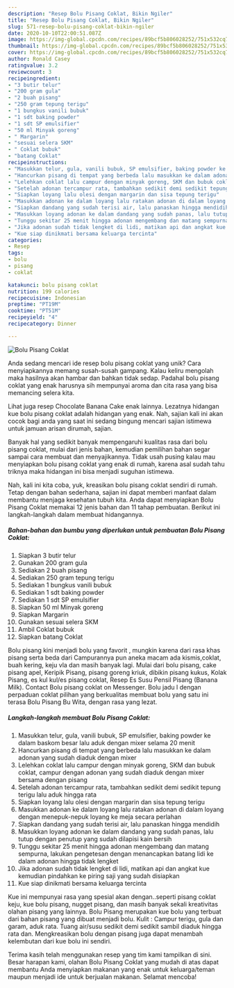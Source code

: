 ```yaml
---
description: "Resep Bolu Pisang Coklat, Bikin Ngiler"
title: "Resep Bolu Pisang Coklat, Bikin Ngiler"
slug: 571-resep-bolu-pisang-coklat-bikin-ngiler
date: 2020-10-10T22:00:51.087Z
image: https://img-global.cpcdn.com/recipes/89bcf5b806028252/751x532cq70/bolu-pisang-coklat-foto-resep-utama.jpg
thumbnail: https://img-global.cpcdn.com/recipes/89bcf5b806028252/751x532cq70/bolu-pisang-coklat-foto-resep-utama.jpg
cover: https://img-global.cpcdn.com/recipes/89bcf5b806028252/751x532cq70/bolu-pisang-coklat-foto-resep-utama.jpg
author: Ronald Casey
ratingvalue: 3.2
reviewcount: 3
recipeingredient:
- "3 butir telur"
- "200 gram gula"
- "2 buah pisang"
- "250 gram tepung terigu"
- "1 bungkus vanili bubuk"
- "1 sdt baking powder"
- "1 sdt SP emulsifier"
- "50 ml Minyak goreng"
- " Margarin"
- "sesuai selera SKM"
- " Coklat bubuk"
- "batang Coklat"
recipeinstructions:
- "Masukkan telur, gula, vanili bubuk, SP emulsifier, baking powder ke dalam baskom besar lalu aduk dengan mixer selama 20 menit"
- "Hancurkan pisang di tempat yang berbeda lalu masukkan ke dalam adonan yang sudah diaduk dengan mixer"
- "Lelehkan coklat lalu campur dengan minyak goreng, SKM dan bubuk coklat, campur dengan adonan yang sudah diaduk dengan mixer bersama dengan pisang"
- "Setelah adonan tercampur rata, tambahkan sedikit demi sedikit tepung terigu lalu aduk hingga rata"
- "Siapkan loyang lalu olesi dengan margarin dan sisa tepung terigu"
- "Masukkan adonan ke dalam loyang lalu ratakan adonan di dalam loyang dengan menepuk-nepuk loyang ke meja secara perlahan"
- "Siapkan dandang yang sudah terisi air, lalu panaskan hingga mendidih"
- "Masukkan loyang adonan ke dalam dandang yang sudah panas, lalu tutup dengan penutup yang sudah dilapisi kain bersih"
- "Tunggu sekitar 25 menit hingga adonan mengembang dan matang sempurna, lakukan pengetesan dengan menancapkan batang lidi ke dalam adonan hingga tidak lengket"
- "Jika adonan sudah tidak lengket di lidi, matikan api dan angkat kue kemudian pindahkan ke piring saji yang sudah disiapkan"
- "Kue siap dinikmati bersama keluarga tercinta"
categories:
- Resep
tags:
- bolu
- pisang
- coklat

katakunci: bolu pisang coklat 
nutrition: 199 calories
recipecuisine: Indonesian
preptime: "PT19M"
cooktime: "PT51M"
recipeyield: "4"
recipecategory: Dinner

---
```



![Bolu Pisang Coklat](https://img-global.cpcdn.com/recipes/89bcf5b806028252/751x532cq70/bolu-pisang-coklat-foto-resep-utama.jpg)

Anda sedang mencari ide resep bolu pisang coklat yang unik? Cara menyiapkannya memang susah-susah gampang. Kalau keliru mengolah maka hasilnya akan hambar dan bahkan tidak sedap. Padahal bolu pisang coklat yang enak harusnya sih mempunyai aroma dan cita rasa yang bisa memancing selera kita.

Lihat juga resep Chocolate Banana Cake enak lainnya. Lezatnya hidangan kue bolu pisang coklat adalah hidangan yang enak. Nah, sajian kali ini akan cocok bagi anda yang saat ini sedang bingung mencari sajian istimewa untuk jamuan arisan dirumah, sajian.

Banyak hal yang sedikit banyak mempengaruhi kualitas rasa dari bolu pisang coklat, mulai dari jenis bahan, kemudian pemilihan bahan segar sampai cara membuat dan menyajikannya. Tidak usah pusing kalau mau menyiapkan bolu pisang coklat yang enak di rumah, karena asal sudah tahu triknya maka hidangan ini bisa menjadi suguhan istimewa.


Nah, kali ini kita coba, yuk, kreasikan bolu pisang coklat sendiri di rumah. Tetap dengan bahan sederhana, sajian ini dapat memberi manfaat dalam membantu menjaga kesehatan tubuh kita. Anda dapat menyiapkan Bolu Pisang Coklat memakai 12 jenis bahan dan 11 tahap pembuatan. Berikut ini langkah-langkah dalam membuat hidangannya.

<!--inarticleads1-->

##### Bahan-bahan dan bumbu yang diperlukan untuk pembuatan Bolu Pisang Coklat:

1. Siapkan 3 butir telur
1. Gunakan 200 gram gula
1. Sediakan 2 buah pisang
1. Sediakan 250 gram tepung terigu
1. Sediakan 1 bungkus vanili bubuk
1. Sediakan 1 sdt baking powder
1. Sediakan 1 sdt SP emulsifier
1. Siapkan 50 ml Minyak goreng
1. Siapkan  Margarin
1. Gunakan sesuai selera SKM
1. Ambil  Coklat bubuk
1. Siapkan batang Coklat


Bolu pisang kini menjadi bolu yang favorit , mungkin karena dari rasa khas pisang serta beda dari Campurannya pun aneka macam ada kismis,coklat, buah kering, keju vla dan masih banyak lagi. Mulai dari bolu pisang, cake pisang apel, Keripik Pisang, pisang goreng kriuk, dibikin pisang kukus, Kolak Pisang, es kul kul/es pisang coklat, Resep Es Susu Pensil Pisang (Banana Milk). Contact Bolu pisang coklat on Messenger. Bolu jadu l dengan perpaduan coklat pilihan yang berkualitas membuat bolu yang satu ini terasa Bolu Pisang Bu Wita, dengan rasa yang lezat. 

<!--inarticleads2-->

##### Langkah-langkah membuat Bolu Pisang Coklat:

1. Masukkan telur, gula, vanili bubuk, SP emulsifier, baking powder ke dalam baskom besar lalu aduk dengan mixer selama 20 menit
1. Hancurkan pisang di tempat yang berbeda lalu masukkan ke dalam adonan yang sudah diaduk dengan mixer
1. Lelehkan coklat lalu campur dengan minyak goreng, SKM dan bubuk coklat, campur dengan adonan yang sudah diaduk dengan mixer bersama dengan pisang
1. Setelah adonan tercampur rata, tambahkan sedikit demi sedikit tepung terigu lalu aduk hingga rata
1. Siapkan loyang lalu olesi dengan margarin dan sisa tepung terigu
1. Masukkan adonan ke dalam loyang lalu ratakan adonan di dalam loyang dengan menepuk-nepuk loyang ke meja secara perlahan
1. Siapkan dandang yang sudah terisi air, lalu panaskan hingga mendidih
1. Masukkan loyang adonan ke dalam dandang yang sudah panas, lalu tutup dengan penutup yang sudah dilapisi kain bersih
1. Tunggu sekitar 25 menit hingga adonan mengembang dan matang sempurna, lakukan pengetesan dengan menancapkan batang lidi ke dalam adonan hingga tidak lengket
1. Jika adonan sudah tidak lengket di lidi, matikan api dan angkat kue kemudian pindahkan ke piring saji yang sudah disiapkan
1. Kue siap dinikmati bersama keluarga tercinta


Kue ini mempunyai rasa yang spesial akan dengan..seperti pisang coklat keju, kue bolu pisang, nugget pisang, dan masih banyak sekali kreativitas olahan pisang yang lainnya. Bolu Pisang merupakan kue bolu yang terbuat dari bahan pisang yang dibuat menjadi bolu. Kulit : Campur terigu, gula dan garam, aduk rata. Tuang air/susu sedikit demi sedikit sambil diaduk hingga rata dan. Mengkreasikan bolu dengan pisang juga dapat menambah kelembutan dari kue bolu ini sendiri. 

Terima kasih telah menggunakan resep yang tim kami tampilkan di sini. Besar harapan kami, olahan Bolu Pisang Coklat yang mudah di atas dapat membantu Anda menyiapkan makanan yang enak untuk keluarga/teman maupun menjadi ide untuk berjualan makanan. Selamat mencoba!
